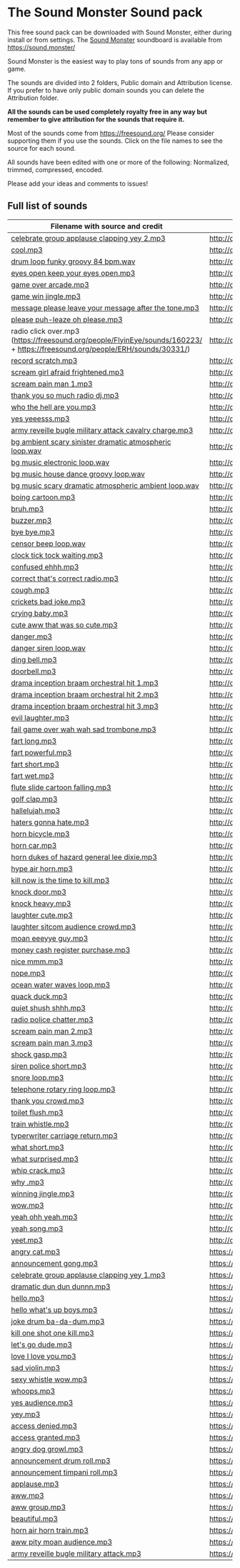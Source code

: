 # The Sound Monster Sound pack

This free sound pack can be downloaded with Sound Monster, either during install or from settings. The [Sound Monster](https://sound.monster/) soundboard is available from https://sound.monster/

Sound Monster is the easiest way to play tons of sounds from any app or game.

The sounds are divided into 2 folders, Public domain and Attribution license.  If you prefer to have only public domain sounds you can delete the Attribution folder. 

**All the sounds can be used completely royalty free in any way but remember to give attribution for the sounds that require it.**

Most of the sounds come from https://freesound.org/ Please consider supporting them if you use the sounds. Click on the file names to see the source for each sound.

All sounds have been edited with one or more of the following: Normalized, trimmed, compressed, encoded. 

Please add your ideas and comments to issues!

## Full list of sounds

| Filename with source and credit | License |
| ------------- | ------------- |
| [celebrate group applause clapping yey 2.mp3](https://freesound.org/people/sonsdebarcelona/sounds/221937/) | http://creativecommons.org/licenses/by/3.0/ | 
| [cool.mp3](https://freesound.org/people/dersuperanton/sounds/435880/) | http://creativecommons.org/licenses/by/3.0/ | 
| [drum loop funky groovy 84 bpm.wav](https://freesound.org/people/ajubamusic/sounds/320803/) | http://creativecommons.org/licenses/by/3.0/ | 
| [eyes open keep your eyes open.mp3](https://freesound.org/people/JPolito/sounds/144332/) | http://creativecommons.org/licenses/by/3.0/ | 
| [game over arcade.mp3](https://freesound.org/people/SimonBay/sounds/439890/) | http://creativecommons.org/licenses/by/3.0/ | 
| [game win jingle.mp3](https://freesound.org/people/elijahdanie/sounds/487436/) | http://creativecommons.org/licenses/by/3.0/ | 
| [message please leave your message after the tone.mp3](https://freesound.org/people/kwahmah_02/sounds/274759/) | http://creativecommons.org/licenses/by/3.0/ | 
| [please puh-leaze oh please.mp3](https://freesound.org/people/owly-bee/sounds/415343/) | http://creativecommons.org/licenses/by/3.0/ | 
| radio click over.mp3 (https://freesound.org/people/FlyinEye/sounds/160223/ + https://freesound.org/people/ERH/sounds/30331/) | http://creativecommons.org/licenses/by/3.0/ | 
| [record scratch.mp3](https://freesound.org/people/kwahmah_02/sounds/269476/) | http://creativecommons.org/licenses/by/3.0/ | 
| [scream girl afraid frightened.mp3](https://freesound.org/people/owly-bee/sounds/415353/) | http://creativecommons.org/licenses/by/3.0/ | 
| [scream pain man 1.mp3](https://freesound.org/people/GabrielaUPF/sounds/220290/) | http://creativecommons.org/licenses/by/3.0/ | 
| [thank you so much radio dj.mp3](https://freesound.org/people/gibbsyns3/sounds/444557/) | http://creativecommons.org/licenses/by/3.0/ | 
| [who the hell are you.mp3](https://freesound.org/people/owly-bee/sounds/415349/) | http://creativecommons.org/licenses/by/3.0/ | 
| [yes yeeesss.mp3](https://freesound.org/people/vikuserro/sounds/246307/) | http://creativecommons.org/licenses/by/3.0/ | 
| [army reveille bugle military attack cavalry charge.mp3](https://freesound.org/people/craigsmith/sounds/438633/) | http://creativecommons.org/publicdomain/zero/1.0/ | 
| [bg ambient scary sinister dramatic atmospheric loop.wav](https://freesound.org/people/Duckers_Duckerson/sounds/366787/) | http://creativecommons.org/publicdomain/zero/1.0/ | 
| [bg music electronic loop.wav](https://freesound.org/people/vykroft/sounds/417757/) | http://creativecommons.org/publicdomain/zero/1.0/ | 
| [bg music house dance groovy loop.wav](https://freesound.org/people/DaveJf/sounds/640493/) | http://creativecommons.org/publicdomain/zero/1.0/ | 
| [bg music scary dramatic atmospheric ambient loop.wav](https://freesound.org/people/szegvari/sounds/594223/) | http://creativecommons.org/publicdomain/zero/1.0/ | 
| [boing cartoon.mp3](https://freesound.org/people/suzenako/sounds/537060/) | http://creativecommons.org/publicdomain/zero/1.0/ | 
| [bruh.mp3](https://freesound.org/people/Dude_Law/sounds/547829/?page=4#comment) | http://creativecommons.org/publicdomain/zero/1.0/ | 
| [buzzer.mp3](https://freesound.org/people/guitarguy1985/sounds/54047/) | http://creativecommons.org/publicdomain/zero/1.0/ | 
| [bye bye.mp3](https://freesound.org/people/Alivvie/sounds/323361/) | http://creativecommons.org/publicdomain/zero/1.0/ | 
| [censor beep loop.wav](https://freesound.org/people/-DeletedUser-/sounds/647268/) | http://creativecommons.org/publicdomain/zero/1.0/ | 
| [clock tick tock waiting.mp3](https://freesound.org/people/blukotek/sounds/412750/) | http://creativecommons.org/publicdomain/zero/1.0/ | 
| [confused ehhh.mp3](https://freesound.org/people/a13389/sounds/528782/) | http://creativecommons.org/publicdomain/zero/1.0/ | 
| [correct that's correct radio.mp3](https://freesound.org/people/cityrocker/sounds/121342/) | http://creativecommons.org/publicdomain/zero/1.0/ | 
| [cough.mp3](https://freesound.org/people/OwlStorm/sounds/151217/) | http://creativecommons.org/publicdomain/zero/1.0/ | 
| [crickets bad joke.mp3](https://freesound.org/people/guitarguy1985/sounds/69439/) | http://creativecommons.org/publicdomain/zero/1.0/ | 
| [crying baby.mp3](https://freesound.org/people/the_yura/sounds/211528/) | http://creativecommons.org/publicdomain/zero/1.0/ | 
| [cute aww that was so cute.mp3](https://freesound.org/people/DesignDean/sounds/397315/) | http://creativecommons.org/publicdomain/zero/1.0/ | 
| [danger.mp3](https://freesound.org/people/Archeos/sounds/338848/) | http://creativecommons.org/publicdomain/zero/1.0/ | 
| [danger siren loop.wav](https://freesound.org/people/Kinoton/sounds/420661/) | http://creativecommons.org/publicdomain/zero/1.0/ | 
| [ding bell.mp3](https://freesound.org/people/5ro4/sounds/611113/) | http://creativecommons.org/publicdomain/zero/1.0/ | 
| [doorbell.mp3](https://freesound.org/people/guitarguy1985/sounds/69385/) | http://creativecommons.org/publicdomain/zero/1.0/ | 
| [drama inception braam orchestral hit 1.mp3](https://freesound.org/people/unfa/sounds/647712/) | http://creativecommons.org/publicdomain/zero/1.0/ | 
| [drama inception braam orchestral hit 2.mp3](https://freesound.org/people/jocmusic/sounds/482686/) | http://creativecommons.org/publicdomain/zero/1.0/ | 
| [drama inception braam orchestral hit 3.mp3](https://freesound.org/people/vykroft/sounds/428576/) | http://creativecommons.org/publicdomain/zero/1.0/ | 
| [evil laughter.mp3](https://freesound.org/people/Seth_Makes_Sounds/sounds/632167/) | http://creativecommons.org/publicdomain/zero/1.0/ | 
| [fail game over wah wah sad trombone.mp3](https://freesound.org/people/TaranP/sounds/362205/) | http://creativecommons.org/publicdomain/zero/1.0/ | 
| [fart long.mp3](https://freesound.org/people/junkfood2121/sounds/242004/) | http://creativecommons.org/publicdomain/zero/1.0/ | 
| [fart powerful.mp3](https://freesound.org/people/TV_LING/sounds/523467/) | http://creativecommons.org/publicdomain/zero/1.0/ | 
| [fart short.mp3](https://freesound.org/people/DSISStudios/sounds/241000/) | http://creativecommons.org/publicdomain/zero/1.0/ | 
| [fart wet.mp3](https://freesound.org/people/kuchtaa/sounds/555418/) | http://creativecommons.org/publicdomain/zero/1.0/ | 
| [flute slide cartoon falling.mp3](https://freesound.org/people/Wagna/sounds/326133/) | http://creativecommons.org/publicdomain/zero/1.0/ | 
| [golf clap.mp3](https://freesound.org/people/mattheos/sounds/116769/) | http://creativecommons.org/publicdomain/zero/1.0/ | 
| [hallelujah.mp3](https://freesound.org/people/magixmusic/sounds/187470/) | http://creativecommons.org/publicdomain/zero/1.0/ | 
| [haters gonna hate.mp3](https://freesound.org/people/sfranco6/sounds/380486/) | http://creativecommons.org/publicdomain/zero/1.0/ | 
| [horn bicycle.mp3](https://freesound.org/people/ristooooo1/sounds/539143/) | http://creativecommons.org/publicdomain/zero/1.0/ | 
| [horn car.mp3](https://freesound.org/people/mcpable/sounds/131930/) | http://creativecommons.org/publicdomain/zero/1.0/ | 
| [horn dukes of hazard general lee dixie.mp3](https://freesound.org/people/Truss88/sounds/646258/) | http://creativecommons.org/publicdomain/zero/1.0/ | 
| [hype air horn.mp3](https://freesound.org/people/pfranzen/sounds/528807/) | http://creativecommons.org/publicdomain/zero/1.0/ | 
| [kill now is the time to kill.mp3](https://freesound.org/people/WelvynZPorterSamples/sounds/621299/) | http://creativecommons.org/publicdomain/zero/1.0/ | 
| [knock door.mp3](https://freesound.org/people/cloe.king/sounds/452793/) | http://creativecommons.org/publicdomain/zero/1.0/ | 
| [knock heavy.mp3](https://freesound.org/people/DarkDelight/sounds/646520/) | http://creativecommons.org/publicdomain/zero/1.0/ | 
| [laughter cute.mp3](https://freesound.org/people/NicknameLarry/sounds/513983/) | http://creativecommons.org/publicdomain/zero/1.0/ | 
| [laughter sitcom audience crowd.mp3](https://freesound.org/people/Evil_Ear_Recordings/sounds/524775/) | http://creativecommons.org/publicdomain/zero/1.0/ | 
| [moan eeeyye guy.mp3](https://freesound.org/people/Dirty%20Lasagna/sounds/157874/) | http://creativecommons.org/publicdomain/zero/1.0/ | 
| [money cash register purchase.mp3](https://freesound.org/people/Zott820/sounds/209578/) | http://creativecommons.org/publicdomain/zero/1.0/ | 
| [nice mmm.mp3](https://freesound.org/people/doggo_mcdoggo/sounds/368592/) | http://creativecommons.org/publicdomain/zero/1.0/ | 
| [nope.mp3](https://freesound.org/people/itinerantmonk108/sounds/553439/) | http://creativecommons.org/publicdomain/zero/1.0/ | 
| [ocean water waves loop.mp3](https://freesound.org/people/Legnalegna55/sounds/577424/) | http://creativecommons.org/publicdomain/zero/1.0/ | 
| [quack duck.mp3](https://freesound.org/people/Sess8it/sounds/532287/) | http://creativecommons.org/publicdomain/zero/1.0/ | 
| [quiet shush shhh.mp3](https://freesound.org/people/JanJanTO/sounds/321588/) | http://creativecommons.org/publicdomain/zero/1.0/ | 
| [radio police chatter.mp3](https://freesound.org/people/-Andreas/sounds/648463/) | http://creativecommons.org/publicdomain/zero/1.0/ | 
| [scream pain man 2.mp3](https://freesound.org/people/stuxer/sounds/401210/) | http://creativecommons.org/publicdomain/zero/1.0/ | 
| [scream pain man 3.mp3](https://freesound.org/people/Kalibrk/sounds/339309/) | http://creativecommons.org/publicdomain/zero/1.0/ | 
| [shock gasp.mp3](https://freesound.org/people/laft2k/sounds/437667/) | http://creativecommons.org/publicdomain/zero/1.0/ | 
| [siren police short.mp3](https://freesound.org/people/guitarguy1985/sounds/70938/) | http://creativecommons.org/publicdomain/zero/1.0/ | 
| [snore loop.mp3](https://freesound.org/people/sirplus/sounds/20545/) | http://creativecommons.org/publicdomain/zero/1.0/ | 
| [telephone rotary ring loop.mp3](https://freesound.org/people/transitking/sounds/15826/) | http://creativecommons.org/publicdomain/zero/1.0/ | 
| [thank you crowd.mp3](https://freesound.org/people/AG3NT_CH33S3/sounds/586165/) | http://creativecommons.org/publicdomain/zero/1.0/ | 
| [toilet flush.mp3](https://freesound.org/people/lorenzgillner/sounds/274448/) | http://creativecommons.org/publicdomain/zero/1.0/ | 
| [train whistle.mp3](https://freesound.org/people/Beans1026/sounds/633869/) | http://creativecommons.org/publicdomain/zero/1.0/ | 
| [typerwriter carriage return.mp3](https://freesound.org/people/ramsamba/sounds/318686/) | http://creativecommons.org/publicdomain/zero/1.0/ | 
| [what short.mp3](https://freesound.org/people/unfa/sounds/580321/) | http://creativecommons.org/publicdomain/zero/1.0/ | 
| [what surprised.mp3](https://freesound.org/people/Reitanna/sounds/215381/) | http://creativecommons.org/publicdomain/zero/1.0/ | 
| [whip crack.mp3](https://freesound.org/people/SciFiSounds/sounds/529925/) | http://creativecommons.org/publicdomain/zero/1.0/ | 
| [why .mp3](https://freesound.org/people/Reitanna/sounds/344057/) | http://creativecommons.org/publicdomain/zero/1.0/ | 
| [winning jingle.mp3](https://freesound.org/people/unadamlar/sounds/341985/) | http://creativecommons.org/publicdomain/zero/1.0/ | 
| [wow.mp3](https://freesound.org/people/Alivvie/sounds/323438/) | http://creativecommons.org/publicdomain/zero/1.0/ | 
| [yeah ohh yeah.mp3](https://freesound.org/people/Gimp_Revival/sounds/588593/) | http://creativecommons.org/publicdomain/zero/1.0/ | 
| [yeah song.mp3](https://freesound.org/people/druki/sounds/320739/) | http://creativecommons.org/publicdomain/zero/1.0/ | 
| [yeet.mp3](https://freesound.org/people/JungoXL/sounds/528653/) | http://creativecommons.org/publicdomain/zero/1.0/ | 
| [angry cat.mp3](https://freesound.org/people/InspectorJ/sounds/415209/) | https://creativecommons.org/licenses/by/4.0/ | 
| [announcement gong.mp3](https://freesound.org/people/juskiddink/sounds/86773/) | https://creativecommons.org/licenses/by/4.0/ | 
| [celebrate group applause clapping yey 1.mp3](https://freesound.org/people/sonidistapo/sounds/395383/) | https://creativecommons.org/licenses/by/4.0/ | 
| [dramatic dun dun dunnn.mp3](https://freesound.org/people/copyc4t/sounds/146434/) | https://creativecommons.org/licenses/by/4.0/ | 
| [hello.mp3](https://freesound.org/people/AmeAngelofSin/sounds/207861/) | https://creativecommons.org/licenses/by/4.0/ | 
| [hello what's up boys.mp3](https://freesound.org/people/Iceofdoom/sounds/410942/) | https://creativecommons.org/licenses/by/4.0/ | 
| [joke drum ba-da-dum.mp3](https://freesound.org/people/Simon_Lacelle/sounds/37215/) | https://creativecommons.org/licenses/by/4.0/ | 
| [kill one shot one kill.mp3](https://freesound.org/people/Alba_Mac/sounds/639952/) | https://creativecommons.org/licenses/by/4.0/ | 
| [let's go dude.mp3](https://freesound.org/people/metrostock99/sounds/514688/) | https://creativecommons.org/licenses/by/4.0/ | 
| [love I love you.mp3](https://freesound.org/people/OBXJohn/sounds/365638/) | https://creativecommons.org/licenses/by/4.0/ | 
| [sad violin.mp3](https://freesound.org/people/TheFlyFishingFilmmaker/sounds/641694/) | https://creativecommons.org/licenses/by/4.0/ | 
| [sexy whistle wow.mp3](https://freesound.org/people/igroglaz/sounds/633228/) | https://creativecommons.org/licenses/by/4.0/ | 
| [whoops.mp3](https://freesound.org/people/WIM/sounds/9020/) | https://creativecommons.org/licenses/by/4.0/ | 
| [yes audience.mp3](https://freesound.org/people/unchaz/sounds/150970/) | https://creativecommons.org/licenses/by/4.0/ | 
| [yey.mp3](https://freesound.org/people/drotzruhn/sounds/625392/) | https://creativecommons.org/licenses/by/4.0/ | 
| [access denied.mp3](https://freesound.org/people/Sonoticai/sounds/524628/) | https://creativecommons.org/publicdomain/zero/1.0/ | 
| [access granted.mp3](https://freesound.org/people/Sonoticai/sounds/524628/) | https://creativecommons.org/publicdomain/zero/1.0/ | 
| [angry dog growl.mp3](https://freesound.org/people/locontrario23/sounds/395921/) | https://creativecommons.org/publicdomain/zero/1.0/ | 
| [announcement drum roll.mp3](https://freesound.org/people/El_Has/sounds/523900/) | https://creativecommons.org/publicdomain/zero/1.0/ | 
| [announcement timpani roll.mp3](https://freesound.org/people/hallkev/sounds/428611/) | https://creativecommons.org/publicdomain/zero/1.0/ | 
| [applause.mp3](https://freesound.org/people/Sandermotions/sounds/277021/) | https://creativecommons.org/publicdomain/zero/1.0/ | 
| [aww.mp3](https://freesound.org/people/WhisperPotato/sounds/547589/) | https://creativecommons.org/publicdomain/zero/1.0/ | 
| [aww group.mp3](https://freesound.org/people/vahdena/sounds/518860/) | https://creativecommons.org/publicdomain/zero/1.0/ | 
| [beautiful.mp3](https://freesound.org/people/Duisterwho/sounds/645600/) | https://creativecommons.org/publicdomain/zero/1.0/ | 
| [horn air horn train.mp3](https://freesound.org/people/guitarguy1985/sounds/68999/) | https://creativecommons.org/publicdomain/zero/1.0/ | 
| [aww pity moan audience.mp3](https://freesound.org/people/phmiller42/sounds/124996/) | https://creativecommons.org/publicdomain/zero/1.0/ | 
| [army reveille bugle military attack.mp3](https://commons.wikimedia.org/wiki/File:Reveille_on_bugle.ogg) | https://en.wikipedia.org/wiki/Public_domain | 


